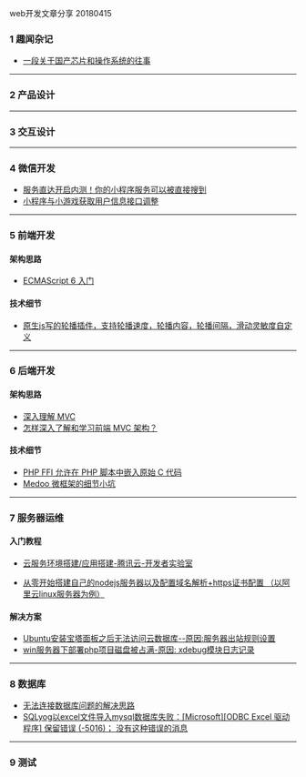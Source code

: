 web开发文章分享
20180415

### 1 趣闻杂记
- [一段关于国产芯片和操作系统的往事](https://mp.weixin.qq.com/s/w63uRu-yT12Pmt9GYiNDvQ)

---------
### 2 产品设计

----------  
### 3 交互设计


----------  
### 4 微信开发
- [服务直达开启内测！你的小程序服务可以被直接搜到](https://mp.weixin.qq.com/s/UPF-I8BhAUCIjk0K91_x8Q) 
- [小程序与小游戏获取用户信息接口调整](https://mp.weixin.qq.com/cgi-bin/announce?action=getannouncement&announce_id=11524128456FDRhq&version=6206021b&lang=zh_CN&ascene=1&devicetype=Windows+10&winzoom=1)

----------  
### 5 前端开发

#### 架构思路
- [ECMAScript 6 入门](http://es6.ruanyifeng.com/#README)

#### 技术细节
- [原生js写的轮播插件，支持轮播速度，轮播内容，轮播间隔，滑动灵敏度自定义](https://github.com/jgchenu/slide.js)

----------  
### 6 后端开发

#### 架构思路
- [深入理解 MVC](https://zhuanlan.zhihu.com/p/35680070)
- [怎样深入了解和学习前端 MVC 架构？](https://www.zhihu.com/question/20135390)

#### 技术细节
- [PHP FFI 允许在 PHP 脚本中嵌入原始 C 代码](https://mp.weixin.qq.com/s/nBwvmw3vQ67FU3hLCyGudw)
- [Medoo 微框架的细节小坑](https://blog.csdn.net/parrysms/article/details/79198276)


----------  
### 7 服务器运维

#### 入门教程

- [云服务环境搭建/应用搭建-腾讯云-开发者实验室](https://cloud.tencent.com/developer/labs/gallery%20%E2%80%9C%E6%9C%8D%E5%8A%A1%E5%99%A8%E8%BF%90%E7%BB%B4%E6%95%99%E7%A8%8B%E8%A7%86%E9%A2%91%E9%9B%86-%E8%85%BE%E8%AE%AF%E4%BA%91-%E5%BC%80%E5%8F%91%E8%80%85%E5%AE%9E%E9%AA%8C%E5%AE%A4%E2%80%9D)

- [从零开始搭建自己的nodejs服务器以及配置域名解析+https证书配置 （以阿里云linux服务器为例）](https://segmentfault.com/a/1190000014380487)

#### 解决方案
- [ Ubuntu安装宝塔面板之后无法访问云数据库--原因:服务器出站规则设置](https://blog.csdn.net/parrysms/article/details/79606582)
- [ win服务器下部署php项目磁盘被占满-原因: xdebug模块日志记录 ](https://blog.csdn.net/parrysms/article/details/78588376)

----------  
### 8 数据库

- [ 无法连接数据库问题的解决思路](https://blog.csdn.net/parrysms/article/details/79797475)
- [SQLyog以excel文件导入mysql数据库失败：[Microsoft][ODBC Excel 驱动程序] 保留错误 (-5016)； 没有这种错误的消息](https://blog.csdn.net/parrysms/article/details/78592479)


----------  
### 9 测试
